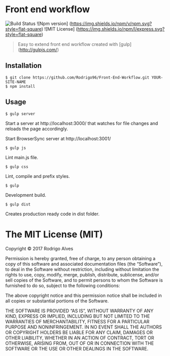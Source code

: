 # Front end workflow
![Build Status](https://img.shields.io/travis/rust-lang/rust.svg?style=flat-square)
![Npm version] (https://img.shields.io/npm/v/npm.svg?style=flat-square)
![MIT License] (https://img.shields.io/npm/l/express.svg?style=flat-square)

> Easy to extend front end workflow created with [gulp] (http://gulpjs.com/)

## Installation

```
$ git clone https://github.com/Rodrigo96/Front-End-Workflow.git YOUR-SITE-NAME
$ npm install
```

## Usage

```
$ gulp server
```
Start a server at http://localhost:3000/ that watches for file changes and reloads the page accordingly.

Start BrowserSync server at http://localhost:3001/

```
$ gulp js
```
Lint main.js file.

```
$ gulp css
```
Lint, compile and prefix styles.

```
$ gulp
```
Development build.

```
$ gulp dist
```
Creates production ready code in dist folder.

The MIT License (MIT)
=====================

Copyright © 2017 Rodrigo Alves

Permission is hereby granted, free of charge, to any person
obtaining a copy of this software and associated documentation
files (the “Software”), to deal in the Software without
restriction, including without limitation the rights to use,
copy, modify, merge, publish, distribute, sublicense, and/or sell
copies of the Software, and to permit persons to whom the
Software is furnished to do so, subject to the following
conditions:

The above copyright notice and this permission notice shall be
included in all copies or substantial portions of the Software.

THE SOFTWARE IS PROVIDED “AS IS”, WITHOUT WARRANTY OF ANY KIND,
EXPRESS OR IMPLIED, INCLUDING BUT NOT LIMITED TO THE WARRANTIES
OF MERCHANTABILITY, FITNESS FOR A PARTICULAR PURPOSE AND
NONINFRINGEMENT. IN NO EVENT SHALL THE AUTHORS OR COPYRIGHT
HOLDERS BE LIABLE FOR ANY CLAIM, DAMAGES OR OTHER LIABILITY,
WHETHER IN AN ACTION OF CONTRACT, TORT OR OTHERWISE, ARISING
FROM, OUT OF OR IN CONNECTION WITH THE SOFTWARE OR THE USE OR
OTHER DEALINGS IN THE SOFTWARE.

